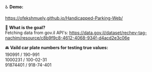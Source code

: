 

:wheelchair: **Demo:**

https://ofekshmuely.github.io/Handicapped-Parking-Web/

📘 **What is the goal?**<br>
Fetching data from gov.il API's:
https://data.gov.il/dataset/rechev-tag-nachim/resource/c8b9f9c8-4612-4068-934f-d4acd2e3c06e


🚘 **Vaild car plate numbers for testing true values:**
<br>190991 / 190-991 
<br>1000231 / 100-02-31 
<br>91874401 / 918-74-401

